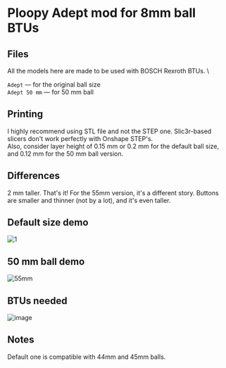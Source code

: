 # Ploopy Adept mod for 8mm ball BTUs 

## Files
All the models here are made to be used with BOSCH Rexroth BTUs. \

`Adept` — for the original ball size \
`Adept 50 mm` — for 50 mm ball

## Printing
I highly recommend using STL file and not the STEP one. Slic3r-based slicers don't work perfectly with Onshape STEP's. \
Also, consider layer height of 0.15 mm or 0.2 mm for the default ball size, and 0.12 mm for the 50 mm ball version.

## Differences
2 mm taller. That's it! For the 55mm version, it's a different story. Buttons are smaller and thinner (not by a lot), and it's even taller.

## Default size demo
![1](https://github.com/user-attachments/assets/97e48cd0-2c5a-4081-82a7-5ecc3e960016) 

## 50 mm ball demo
![55mm](https://github.com/user-attachments/assets/d82c578e-0e27-449e-b637-91ef44c8319e)

## BTUs needed
![image](https://github.com/user-attachments/assets/a1a8a0e0-8605-44d5-94d4-03515e37f13b)

## Notes
Default one is compatible with 44mm and 45mm balls.
